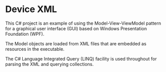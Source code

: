 Device XML
=====

This C# project is an example of using the Model-View-ViewModel
pattern for a graphical user interface (GUI) based on Windows
Presentation Foundation (WPF).

The Model objects are loaded from XML files that are embedded
as resources in the executable.

The C# Language Integrated Query (LINQ) facility is used
throughout for parsing the XML and querying collections.


